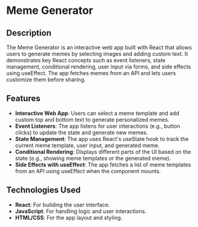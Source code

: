 # Meme Generator

## Description
The Meme Generator is an interactive web app built with React that allows users to generate memes by selecting images and adding custom text. It demonstrates key React concepts such as event listeners, state management, conditional rendering, user input via forms, and side effects using useEffect. The app fetches memes from an API and lets users customize them before sharing.

## Features
- **Interactive Web App**: Users can select a meme template and add custom top and bottom text to generate personalized memes.
- **Event Listeners**: The app listens for user interactions (e.g., button clicks) to update the state and generate new memes.
- **State Management**: The app uses React's useState hook to track the current meme template, user input, and generated meme.
- **Conditional Rendering**: Displays different parts of the UI based on the state (e.g., showing meme templates or the generated meme).
- **Side Effects with useEffect**: The app fetches a list of meme templates from an API using useEffect when the component mounts.

## Technologies Used
- **React**: For building the user interface.
- **JavaScript**: For handling logic and user interactions.
- **HTML/CSS**: For the app layout and styling.